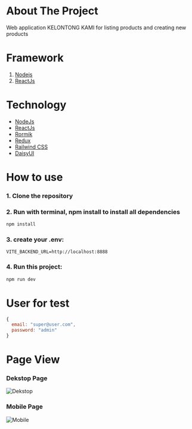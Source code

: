 # About The Project

Web application KELONTONG KAMI for listing products and creating new products

# Framework

1. [Nodejs](https://nodejs.org/en/)
2. [ReactJs](https://react.dev/)

# Technology

- [NodeJs](https://nodejs.org/id)
- [ReactJs](https://react.dev/)
- [Rormik](https://formik.org/)
- [Redux](https://redux.js.org/)
- [Railwind CSS](https://tailwindcss.com/)
- [DaisyUI](https://daisyui.com/)

# How to use

### 1. Clone the repository

### 2. Run with terminal, npm install to install all dependencies

```bash
npm install
```

### 3. create your .env:

```env
VITE_BACKEND_URL=http://localhost:8888

```

### 4. Run this project:

```bash
npm run dev
```

# User for test

```js
{
  email: "super@user.com",
  password: "admin"
}
```

# Page View

### Dekstop Page

![Dekstop](asset/desktop_view.png)

### Mobile Page

![Mobile](asset/mobile_view.png)
